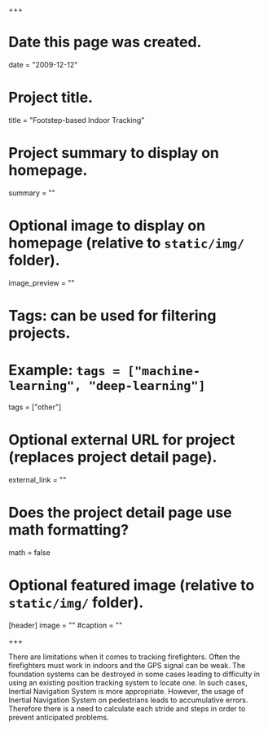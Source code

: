 +++
# Date this page was created.
date = "2009-12-12"

# Project title.
title = "Footstep-based Indoor Tracking"

# Project summary to display on homepage.
summary = ""

# Optional image to display on homepage (relative to `static/img/` folder).
image_preview = ""

# Tags: can be used for filtering projects.
# Example: `tags = ["machine-learning", "deep-learning"]`
tags = ["other"]

# Optional external URL for project (replaces project detail page).
external_link = ""

# Does the project detail page use math formatting?
math = false

# Optional featured image (relative to `static/img/` folder).
[header]
image = ""
#caption = ""

+++

There are limitations when it comes to tracking firefighters. Often the firefighters must work in indoors and the GPS signal can be weak. The foundation systems can be destroyed in some cases leading to difficulty in using an existing position tracking system to locate one. In such cases, Inertial Navigation System is more appropriate. However, the usage of Inertial Navigation System on pedestrians leads to accumulative errors. Therefore there is a need to calculate each stride and steps in order to prevent anticipated problems.
